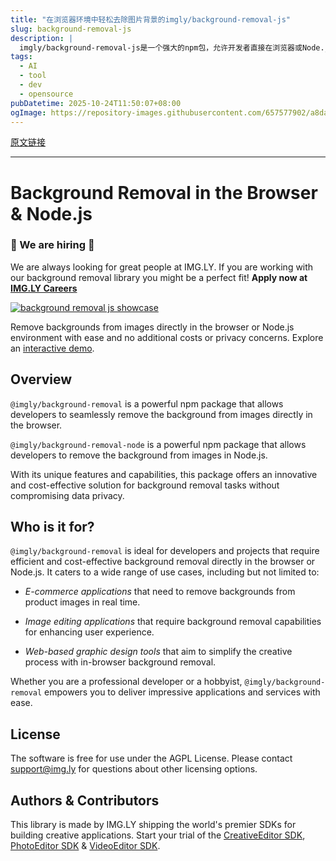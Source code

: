 ```yaml
---
title: "在浏览器环境中轻松去除图片背景的imgly/background-removal-js"
slug: background-removal-js
description: |
  imgly/background-removal-js是一个强大的npm包，允许开发者直接在浏览器或Node.js环境中轻松去除图片背景，无需额外费用或隐私问题。探索我们提供的互动演示，体验高效的背景去除技术。
tags: 
  - AI
  - tool
  - dev
  - opensource
pubDatetime: 2025-10-24T11:50:07+08:00
ogImage: https://repository-images.githubusercontent.com/657577902/a8dadd77-aff5-4240-972d-a98615cf52b2
---
```


[原文链接](https://github.com/imgly/background-removal-js?tab=readme-ov-file)

---

# Background Removal in the Browser & Node.js

[](#background-removal-in-the-browser--nodejs)

### 🚨 We are hiring 🚨

[](#-we-are-hiring-)

We are always looking for great people at IMG.LY. If you are working with our background removal library you might be a perfect fit! **Apply now at [IMG.LY Careers](https://img.ly/company/careers/?utm_source=github\&utm_medium=readme\&utm_campaign=background-removal-js)**

[![background removal js showcase](https://camo.githubusercontent.com/8ce91a7fdad51bbb092da78c4b493457059ec102b778e98e3d6b803c0507e0e2/68747470733a2f2f73746f726167652e676f6f676c65617069732e636f6d2f696d676c792d7374617469632d6173736574732f7374617469632f626c6f672f6769746875622d72656c65617365732f6261636b67726f756e642d72656d6f76616c2d667265652d706c7567696e2d6170702e6a7067)](https://camo.githubusercontent.com/8ce91a7fdad51bbb092da78c4b493457059ec102b778e98e3d6b803c0507e0e2/68747470733a2f2f73746f726167652e676f6f676c65617069732e636f6d2f696d676c792d7374617469632d6173736574732f7374617469632f626c6f672f6769746875622d72656c65617365732f6261636b67726f756e642d72656d6f76616c2d667265652d706c7567696e2d6170702e6a7067)

Remove backgrounds from images directly in the browser or Node.js environment with ease and no additional costs or privacy concerns. Explore an [interactive demo](https://img.ly/showcases/cesdk/web/background-removal/web?utm_source=github\&utm_medium=project\&utm_campaign=background-removal-js).

## Overview

[](#overview)

`@imgly/background-removal` is a powerful npm package that allows developers to seamlessly remove the background from images directly in the browser.

`@imgly/background-removal-node` is a powerful npm package that allows developers to remove the background from images in Node.js.

With its unique features and capabilities, this package offers an innovative and cost-effective solution for background removal tasks without compromising data privacy.

## Who is it for?

[](#who-is-it-for)

`@imgly/background-removal` is ideal for developers and projects that require efficient and cost-effective background removal directly in the browser or Node.js. It caters to a wide range of use cases, including but not limited to:

* *E-commerce applications* that need to remove backgrounds from product images in real time.

* *Image editing applications* that require background removal capabilities for enhancing user experience.

* *Web-based graphic design tools* that aim to simplify the creative process with in-browser background removal.

Whether you are a professional developer or a hobbyist, `@imgly/background-removal` empowers you to deliver impressive applications and services with ease.

## License

[](#license)

The software is free for use under the AGPL License. Please contact [support@img.ly](mailto:support@img.ly?subject=Background-Removal%20License) for questions about other licensing options.

## Authors & Contributors

[](#authors--contributors)

This library is made by IMG.LY shipping the world's premier SDKs for building creative applications. Start your trial of the [CreativeEditor SDK](https://img.ly/products/creative-sdk?utm_source=github\&utm_medium=project\&utm_campaign=background-removal-js), [PhotoEditor SDK](https://img.ly/products/photo-sdk?utm_source=github\&utm_medium=project\&utm_campaign=background-removal-js) & [VideoEditor SDK](https://img.ly/products/video-sdk?utm_source=github\&utm_medium=project\&utm_campaign=background-removal-js).


